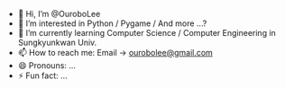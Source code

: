 - 👋 Hi, I’m @OuroboLee
- 👀 I’m interested in Python / Pygame / And more ...?
- 🌱 I’m currently learning Computer Science / Computer Engineering in Sungkyunkwan Univ.
- 📫 How to reach me: Email -> ourobolee@gmail.com
- 😄 Pronouns: ...
- ⚡ Fun fact: ...

<!---
OuroboLee/OuroboLee is a ✨ special ✨ repository because its `README.md` (this file) appears on your GitHub profile.
You can click the Preview link to take a look at your changes.
--->
